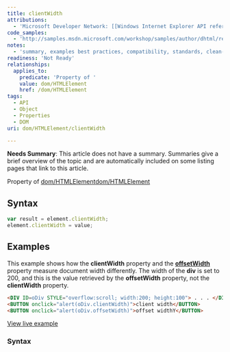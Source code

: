 ```yaml
---
title: clientWidth
attributions:
  - 'Microsoft Developer Network: [[Windows Internet Explorer API reference](http://msdn.microsoft.com/en-us/library/ie/hh828809%28v=vs.85%29.aspx) Article]'
code_samples:
  - 'http://samples.msdn.microsoft.com/workshop/samples/author/dhtml/refs/clientWidth.htm'
notes:
  - 'summary, examples best practices, compatibility, standards, clean-up of MSDN sections'
readiness: 'Not Ready'
relationships:
  applies_to:
    predicate: 'Property of '
    value: dom/HTMLElement
    href: /dom/HTMLElement
tags:
  - API
  - Object
  - Properties
  - DOM
uri: dom/HTMLElement/clientWidth

---
```

**Needs Summary**: This article does not have a summary. Summaries give a brief overview of the topic and are automatically included on some listing pages that link to this article.

Property of [dom/HTMLElement](/dom/HTMLElement)[dom/HTMLElement](/dom/HTMLElement)

## Syntax

``` js
var result = element.clientWidth;
element.clientWidth = value;
```

## Examples

This example shows how the **clientWidth** property and the [**offsetWidth**](/dom/HTMLElement/offsetWidth) property measure document width differently. The width of the **div** is set to 200, and this is the value retrieved by the **offsetWidth** property, not the **clientWidth** property.

``` html
<DIV ID=oDiv STYLE="overflow:scroll; width:200; height:100"> . . . </DIV>
<BUTTON onclick="alert(oDiv.clientWidth)">client width</BUTTON>
<BUTTON onclick="alert(oDiv.offsetWidth)">offset widthY</BUTTON>
```

[View live example](http://samples.msdn.microsoft.com/workshop/samples/author/dhtml/refs/clientWidth.htm)

### Syntax
